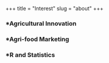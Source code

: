 +++
title = "Interest"
slug = "about"
+++

### *Agricultural Innovation
### *Agri-food Marketing
### *R and Statistics